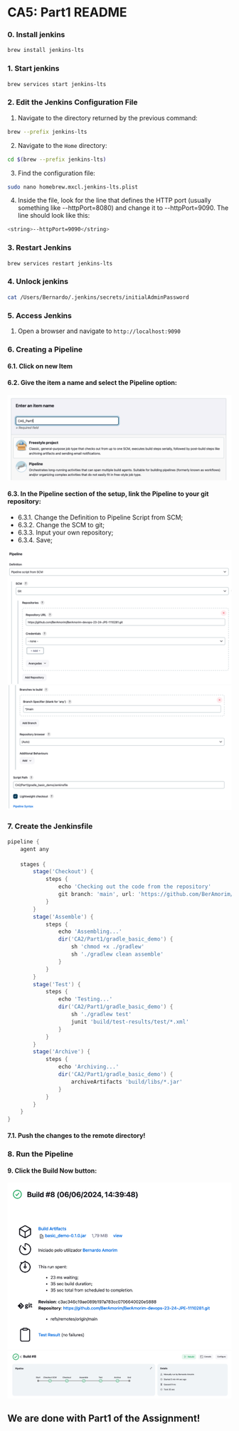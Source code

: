 # CA5: Part1 README

### 0. Install jenkins
```bash
brew install jenkins-lts
```

### 1. Start jenkins
```bash
brew services start jenkins-lts
```

### 2. Edit the Jenkins Configuration File

1. Navigate to the directory returned by the previous command:
```bash
brew --prefix jenkins-lts
```

2. Navigate to the `Home` directory:
```bash
cd $(brew --prefix jenkins-lts)
```

3. Find the configuration file:
```bash
sudo nano homebrew.mxcl.jenkins-lts.plist
```

4. Inside the file, look for the line that defines the HTTP port (usually something like --httpPort=8080) and change it to --httpPort=9090. The line should look like this:
```bash
<string>--httpPort=9090</string>
```

### 3. Restart Jenkins
```bash
brew services restart jenkins-lts
```

### 4. Unlock jenkins

```bash
cat /Users/Bernardo/.jenkins/secrets/initialAdminPassword
```

### 5. Access Jenkins
1. Open a browser and navigate to `http://localhost:9090`


### 6. Creating a Pipeline

#### 6.1. Click on new Item

#### 6.2. Give the item a name and select the Pipeline option:

![image1.png](../CA2/Part1/gradle_basic_demo/images/image1.png)

#### 6.3. In the Pipeline section of the setup, link the Pipeline to your git repository:

- 6.3.1. Change the Definition to Pipeline Script from SCM;
- 6.3.2. Change the SCM to git;
- 6.3.3. Input your own repository;
- 6.3.4. Save;

![image2.png](../CA2/Part1/gradle_basic_demo/images/image2.png)
![image3.png](../CA2/Part1/gradle_basic_demo/images/image3.png)

### 7. Create the Jenkinsfile

```groovy
pipeline {
    agent any

    stages {
        stage('Checkout') {
            steps {
                echo 'Checking out the code from the repository'
                git branch: 'main', url: 'https://github.com/BerAmorim/BerAmorim-devops-23-24-JPE-1110281.git'
            }
        }
        stage('Assemble') {
            steps {
                echo 'Assembling...'
                dir('CA2/Part1/gradle_basic_demo') {
                    sh 'chmod +x ./gradlew'
                    sh './gradlew clean assemble'
                }
            }
        }
        stage('Test') {
            steps {
                echo 'Testing...'
                dir('CA2/Part1/gradle_basic_demo') {
                    sh './gradlew test'
                    junit 'build/test-results/test/*.xml'
                }
            }
        }
        stage('Archive') {
            steps {
                echo 'Archiving...'
                dir('CA2/Part1/gradle_basic_demo') {
                    archiveArtifacts 'build/libs/*.jar'
                }
            }
        }
    }
}
```

#### 7.1. Push the changes to the remote directory!

### 8. Run the Pipeline

#### 9. Click the Build Now button:

![Build_Part1.png](../CA2/Part1/gradle_basic_demo/images/Build_Part1.png)
![Build_Part1_2.png](../CA2/Part1/gradle_basic_demo/images/Build_Part1_2.png)

## We are done with Part1 of the Assignment!